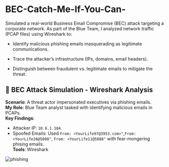 # BEC-Catch-Me-If-You-Can-

Simulated a real-world Business Email Compromise (BEC) attack targeting a corporate network. As part of the Blue Team, I analyzed network traffic (PCAP files) using Wireshark to:

- Identify malicious phishing emails masquerading as legitimate communications.

- Trace the attacker’s infrastructure (IPs, domains, email headers).

- Distinguish between fraudulent vs. legitimate emails to mitigate the threat.

## 🔐 BEC Attack Simulation - Wireshark Analysis  
**Scenario**: A threat actor impersonated executives via phishing emails.  
**My Role**: Blue Team analyst tasked with identifying malicious emails in PCAPs.  
**Key Findings**:  
- Attacker IP: `10.6.1.104`.  
- Spoofed Emails: Used `From: <YourLife97@3953.com>"`,`From: <YourLife26@5088"`, `From: <YourLife11@5088"` with fear-mongering phising emails.  
**Tools**: Wireshark

![phishing](https://github.com/user-attachments/assets/c58d48bd-a96f-4646-9dbf-f4cd219cbaa4)
